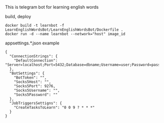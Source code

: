 This is telegram bot for learning english words

build, deploy
```
docker build -t learnbot -f LearnEnglishWordsBot/LearnEnglishWordsBot/Dockerfile .
docker run -d --name learnbot --network="host" image_id
```

appsettings.*.json example
```
{
  "ConnectionStrings": {
	"DefaultConnection": "Server=localhost;Port=5432;Database=dbname;Username=user;Password=password"
  },
  "BotSettings": {
    "BotToken": "",
    "Socks5Host": "",
    "Socks5Port": 9276,
    "Socks5Username": "",
    "Socks5Password": ""
  },
  "JobTriggersSettigns": {
    "CreateTasksToLearn": "0 0 9 ? * * *"
  }
}
```
